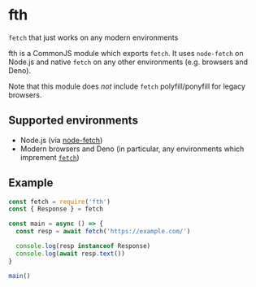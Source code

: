 # fth

`fetch` that just works on any modern environments

fth is a CommonJS module which exports `fetch`. It uses `node-fetch` on Node.js and native `fetch` on any other environments (e.g. browsers and Deno).

Note that this module does *not* include `fetch` polyfill/ponyfill for legacy browsers.

## Supported environments

- Node.js (via [node-fetch](https://github.com/node-fetch/node-fetch))
- Modern browsers and Deno (in particular, any environments which imprement [`fetch`](https://caniuse.com/fetch))

## Example

```js
const fetch = require('fth')
const { Response } = fetch

const main = async () => {
  const resp = await fetch('https://example.com/')

  console.log(resp instanceof Response)
  console.log(await resp.text())
}

main()
```
